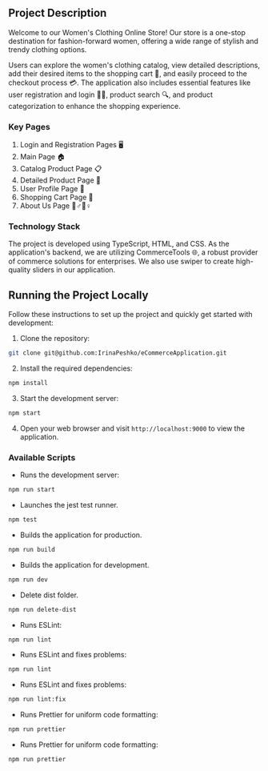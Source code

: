 ## Project Description

Welcome to our Women's Clothing Online Store! Our store is a one-stop destination for fashion-forward women, offering a wide range of stylish and trendy clothing options. 

Users can explore the women's clothing catalog, view detailed descriptions, add their desired items to the shopping cart 🛒, and easily proceed to the checkout process 💳. The application also includes essential features like user registration and login 📝🔐, product search 🔍, and product categorization to enhance the shopping experience.

### Key Pages

1. Login and Registration Pages 🖥️
2. Main Page 🏠
3. Catalog Product Page 📋
4. Detailed Product Page 🔎
5. User Profile Page 👤
6. Shopping Cart Page 🛒
7. About Us Page 🙋♂️🙋♀️

### Technology Stack

The project is developed using TypeScript, HTML, and CSS. As the application's backend, we are utilizing CommerceTools 🌐, a robust provider of commerce solutions for enterprises. We also use swiper to create high-quality sliders in our application.

## Running the Project Locally

Follow these instructions to set up the project and quickly get started with development:

1. Clone the repository:

```bash
git clone git@github.com:IrinaPeshko/eCommerceApplication.git

```

2. Install the required dependencies:

```bash
npm install
```

3. Start the development server:

```bash
npm start
```

4. Open your web browser and visit `http://localhost:9000` to view the application.

### Available Scripts

- Runs the development server:
```bash
npm run start
```
- Launches the jest test runner.
```bash
npm test
```
- Builds the application for production.
```bash
npm run build
```
- Builds the application for development.
```bash
npm run dev
```
- Delete dist folder.
```bash
npm run delete-dist
```
- Runs ESLint: 
```bash
npm run lint
```
- Runs ESLint and fixes problems: 
```bash
npm run lint
```
- Runs ESLint and fixes problems: 
```bash
npm run lint:fix
```
- Runs Prettier for uniform code formatting: 
```bash
npm run prettier
```
- Runs Prettier for uniform code formatting: 
```bash
npm run prettier
```